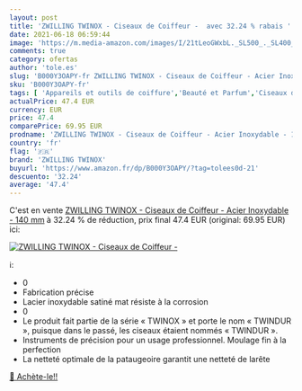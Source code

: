 ```yaml
---
layout: post
title: 'ZWILLING TWINOX - Ciseaux de Coiffeur -  avec 32.24 % rabais '
date: 2021-06-18 06:59:44
image: 'https://m.media-amazon.com/images/I/21tLeoGWxbL._SL500_._SL400_.jpg'
comments: true
category: ofertas
author: 'tole.es'
slug: 'B000Y3OAPY-fr ZWILLING TWINOX - Ciseaux de Coiffeur - Acier Inoxydable -...'
sku: 'B000Y3OAPY-fr'
tags: [ 'Appareils et outils de coiffure','Beauté et Parfum','Ciseaux de coiffure','Coiffure et soins des cheveux','zwilling twinox', ]
actualPrice: 47.4 EUR
currency: EUR
price: 47.4
comparePrice: 69.95 EUR
prodname: 'ZWILLING TWINOX - Ciseaux de Coiffeur - Acier Inoxydable - 140 mm'
country: 'fr'
flag: '🇫🇷'
brand: 'ZWILLING TWINOX'
buyurl: 'https://www.amazon.fr/dp/B000Y3OAPY/?tag=tolees0d-21'
descuento: '32.24'
average: '47.4'
---
```


C'est en vente [ZWILLING TWINOX - Ciseaux de Coiffeur - Acier Inoxydable - 140 mm](https://www.amazon.fr/dp/B000Y3OAPY/?tag=tolees0d-21)  à  32.24 % de réduction, prix final  47.4 EUR (original: 69.95 EUR) ici:

[![ZWILLING TWINOX - Ciseaux de Coiffeur - ](https://m.media-amazon.com/images/I/21tLeoGWxbL._SL500_._SL400_.jpg)](https://www.amazon.fr/dp/B000Y3OAPY/?tag=tolees0d-21)

ℹ️:

- 0
- Fabrication précise
- Lacier inoxydable satiné mat résiste à la corrosion
- 0
- Le produit fait partie de la série « TWINOX » et porte le nom « TWINDUR », puisque dans le passé, les ciseaux étaient nommés « TWINDUR ».
- Instruments de précision pour un usage professionnel. Moulage fin à la perfection
- La netteté optimale de la pataugeoire garantit une netteté de larête

[🛒 Achète-le!!](https://www.amazon.fr/dp/B000Y3OAPY/?tag=tolees0d-21)
